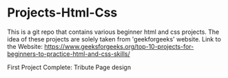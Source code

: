 # Projects-Html-Css

This is a git repo that contains various beginner html and css projects.
The idea of these projects are solely taken from 'geekforgeeks' website.
Link to the Website: https://www.geeksforgeeks.org/top-10-projects-for-beginners-to-practice-html-and-css-skills/

First Project Complete: Tribute Page design